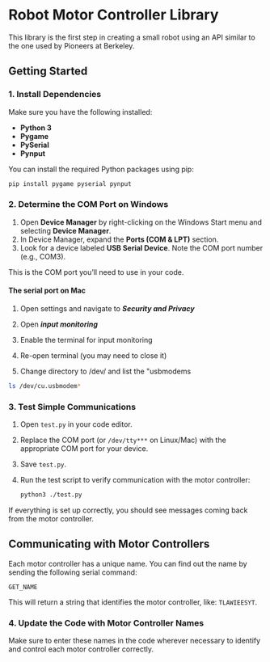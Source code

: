 
# Robot Motor Controller Library

This library is the first step in creating a small robot using an API similar to the one used by Pioneers at Berkeley.

## Getting Started

### 1. Install Dependencies
Make sure you have the following installed:

- **Python 3**
- **Pygame**
- **PySerial**
- **Pynput**

You can install the required Python packages using pip:

```bash
pip install pygame pyserial pynput
```

### 2. Determine the COM Port on Windows

1. Open **Device Manager** by right-clicking on the Windows Start menu and selecting **Device Manager**.
2. In Device Manager, expand the **Ports (COM & LPT)** section.
3. Look for a device labeled **USB Serial Device**. Note the COM port number (e.g., COM3).

This is the COM port you’ll need to use in your code.

#### The serial port on Mac
1. Open settings and navigate to ***Security and Privacy***
2. Open ***input monitoring***
3. Enable the terminal for input monitoring

4. Re-open terminal (you may need to close it)
5. Change directory to /dev/ and list the "usbmodems
```bash
ls /dev/cu.usbmodem*
```

### 3. Test Simple Communications

1. Open `test.py` in your code editor.
2. Replace the COM port (or `/dev/tty***` on Linux/Mac) with the appropriate COM port for your device.
3. Save `test.py`.
4. Run the test script to verify communication with the motor controller:

   ```bash
   python3 ./test.py
   ```

If everything is set up correctly, you should see messages coming back from the motor controller.

## Communicating with Motor Controllers

Each motor controller has a unique name. You can find out the name by sending the following serial command:

```
GET_NAME
```

This will return a string that identifies the motor controller, like: `TLAWIEESYT`.

### 4. Update the Code with Motor Controller Names

Make sure to enter these names in the code wherever necessary to identify and control each motor controller correctly.
